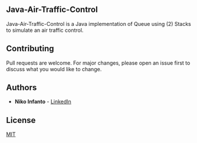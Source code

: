 ## Java-Air-Traffic-Control

Java-Air-Traffic-Control is a Java implementation of Queue using (2) Stacks to simulate an air traffic control.

## Contributing
Pull requests are welcome. For major changes, please open an issue first to discuss what you would like to change.

## Authors

* **Niko Infanto** - [LinkedIn](https://www.linkedin.com/in/niko-infanto/)

## License
[MIT](https://choosealicense.com/licenses/mit/)
